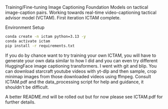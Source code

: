 Training/Fine-tuning Image Captioning Foundation Models on tactical image-caption pairs. Working towards real-time video-captioning tactical advisor model (VCTAM). First iteration ICTAM complete.

Environment Setup
```bash
conda create -n ictam python=3.13 -y
conda activate ictam
pip install -r requirements.txt
```
If you do by chance want to try training your own ICTAM, you will have to generate your own data similar to how I did and you can even try different HuggingFace image captioning transformers. I went with git and blip. You can download starcraft youtube videos with yt-dlp and then sample, crop minimap images from those downloaded videos using ffmpeg. Consult ICTAM.pdf and the data_processing script for help and guidance, it shouldn't be difficult.

A better README.md will be rolled out but for now please see ICTAM.pdf for further details.
